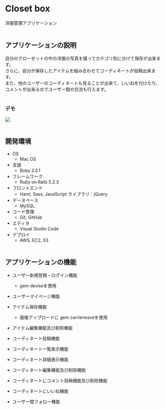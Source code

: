 # Closet box

洋服管理アプリケーション
<br><br>

## アプリケーションの説明

自分のクローゼットの中の洋服の写真を撮ってカテゴリ別に分けて保存が出来ます。  
さらに、自分が保存したアイテムを組み合わせてコーディネートが投稿出来ます。  
また、他のユーザーのコーディネートも見ることが出来て、いいねを付けたり、  
コメントが出来るのでユーザー間の交流も行えます。
<br><br>

### デモ

![](https://s4.aconvert.com/convert/p3r68-cdx67/bf9gn-bc5y6.gif)
<br><br>

## 開発環境

- OS
  - Mac OS
- 言語
  - Ruby 2.5.1
- フレームワーク
  - Ruby on Rails 5.2.3
- フロントエンド
  - Haml, Sass, JavaScript ライブラリ：jQuery
- データベース
  - MySQL
- コード管理
  - Git, GitHub
- エディタ
  - Visual Studio Code
- デプロイ
  - AWS, EC2, S3
<br><br>

## アプリケーションの機能

- ユーザー新規登録・ログイン機能
  - gem deviseを使用

- ユーザーマイページ機能

- アイテム保存機能
  - 画像アップロードに gem carrierwaveを使用

- アイテム編集機能及び削除機能

- コーディネート投稿機能

- コーディネート一覧表示機能

- コーディネート詳細表示機能

- コーディネート編集機能及び削除機能

- コーディネートにコメント投稿機能及び削除機能

- コーディネートにいいね機能

- ユーザー間フォロー機能
<br><br>